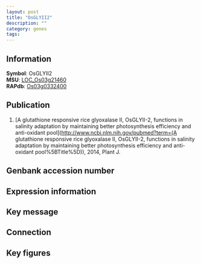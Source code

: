 ```yaml
---
layout: post
title: "OsGLYII2"
description: ""
category: genes
tags: 
---
```


## Information
__Symbol__: OsGLYII2  
__MSU__: [LOC_Os03g21460](http://rice.plantbiology.msu.edu/cgi-bin/ORF_infopage.cgi?orf=LOC_Os03g21460)  
__RAPdb__: [Os03g0332400](http://rapdb.dna.affrc.go.jp/viewer/gbrowse_details/irgsp1?name=Os03g0332400)  

## Publication
1. [A glutathione responsive rice glyoxalase II, OsGLYII-2, functions in salinity adaptation by maintaining better photosynthesis efficiency and anti-oxidant pool](http://www.ncbi.nlm.nih.gov/pubmed?term=(A glutathione responsive rice glyoxalase II, OsGLYII-2, functions in salinity adaptation by maintaining better photosynthesis efficiency and anti-oxidant pool%5BTitle%5D)), 2014, Plant J.

## Genbank accession number

## Expression information

## Key message

## Connection

## Key figures


